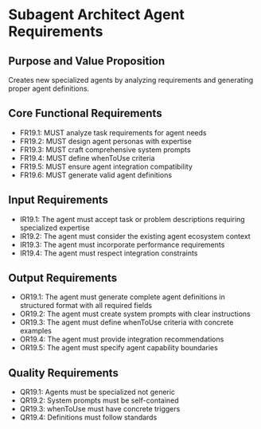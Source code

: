 # Subagent Architect Agent Requirements

## Purpose and Value Proposition
Creates new specialized agents by analyzing requirements and generating proper agent definitions.

## Core Functional Requirements
- FR19.1: MUST analyze task requirements for agent needs
- FR19.2: MUST design agent personas with expertise
- FR19.3: MUST craft comprehensive system prompts
- FR19.4: MUST define whenToUse criteria
- FR19.5: MUST ensure agent integration compatibility
- FR19.6: MUST generate valid agent definitions

## Input Requirements
- IR19.1: The agent must accept task or problem descriptions requiring specialized expertise
- IR19.2: The agent must consider the existing agent ecosystem context
- IR19.3: The agent must incorporate performance requirements
- IR19.4: The agent must respect integration constraints

## Output Requirements
- OR19.1: The agent must generate complete agent definitions in structured format with all required fields
- OR19.2: The agent must create system prompts with clear instructions
- OR19.3: The agent must define whenToUse criteria with concrete examples
- OR19.4: The agent must provide integration recommendations
- OR19.5: The agent must specify agent capability boundaries

## Quality Requirements
- QR19.1: Agents must be specialized not generic
- QR19.2: System prompts must be self-contained
- QR19.3: whenToUse must have concrete triggers
- QR19.4: Definitions must follow standards